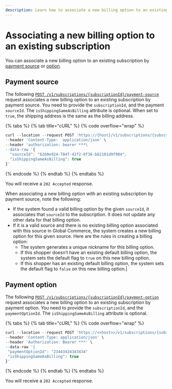 ```yaml
---
description: Learn how to associate a new billing option to an existing subscription.
---
```


# Associating a new billing option to an existing subscription

You can associate a new billing option to an existing subscription by [payment source](associating-a-new-billing-option-to-an-existing-subscription.md#payment-source) or [option](associating-a-new-billing-option-to-an-existing-subscription.md#payment-option).

## Payment source

The following [`POST /v1/subscriptions/{subscriptionId}/payment-source`](https://www.digitalriver.com/docs/commerce-api-reference/#operation/updatePaymentSource) request associates a new billing option to an existing subscription by payment source. You need to provide the `subscriptionId`, and the payment `sourceId`. The `isShippingSameAsBilling` attribute is optional. When set to `true`, the shipping address is the same as the billing address.

{% tabs %}
{% tab title="cURL" %}
{% code overflow="wrap" %}
```javascript
curl --location --request POST 'https://{host}/v1/subscriptions/{subscriptionId}/payment-source' \
--header 'Content-Type:  application/json' \
--header 'authorization: bearer ***\
--data-raw '{
  "sourceId": "6260e924-704f-42f2-8f36-b62101d9f904",
  "isShippingSameAsBilling": true
}'
```
{% endcode %}
{% endtab %}
{% endtabs %}

You will receive a `202 Accepted` response.

When associating a new billing option with an existing subscription by payment source, note the following:

* If the system found a valid billing option by the given `sourceId`, it associates that `sourceId` to the subscription. It does not update any other data for that billing option.
* If it is a valid source and there is no existing billing option associated with this source in Global Commerce, the system creates a new billing option for this given source. Here are the rules in creating a billing option:
  * The system generates a unique nickname for this billing option.
  * If this shopper doesn’t have an existing default billing option, the system sets the default flag to `true` on this new billing option.
  * If this shopper has an existing default billing option, the system sets the default flag to `false` on this new billing option.|

## Payment option

The following [`POST /v1/subscriptions/{subscriptionId}/payment-option`](https://www.digitalriver.com/docs/commerce-api-reference/#operation/updatePaymentOption) request associates a new billing option to an existing subscription by payment option. You need to provide the `subscriptionId`, and the `paymentOptionId`. The `isShippingSameAsBilling` attribute is optional.

{% tabs %}
{% tab title="cURL" %}
{% code overflow="wrap" %}
```javascript
curl --location --request POST 'https://<<host>>/v1/subscriptions/{subscriptionId}/payment-option' \
--header 'Content-Type: application/json' \
--header 'Authorization: Bearer ***' \
--data-raw '{
 "paymentOptionId": "23443434343434"
 "isShippingSameAsBilling": true
}'
```
{% endcode %}
{% endtab %}
{% endtabs %}

You will receive a `202 Accepted` response.
